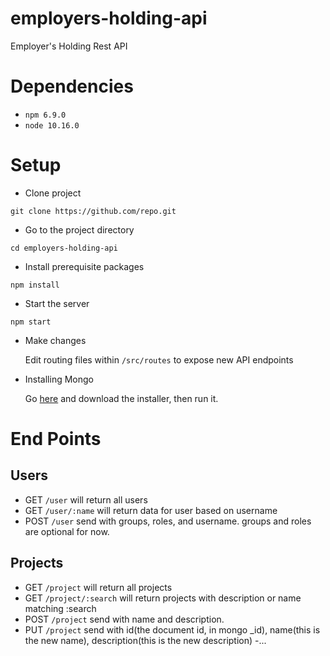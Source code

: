 # employers-holding-api

Employer's Holding Rest API

# Dependencies

- `npm 6.9.0`
- `node 10.16.0`

# Setup

- Clone project

`git clone https://github.com/repo.git`

- Go to the project directory

`cd employers-holding-api`

- Install prerequisite packages

`npm install`

- Start the server

`npm start`

- Make changes

  Edit routing files within `/src/routes` to expose new API endpoints

- Installing Mongo

  Go [here](https://www.mongodb.com/download-center/community?jmp=docs) and download the installer, then run it.

# End Points

## Users

- GET `/user` will return all users
- GET `/user/:name` will return data for user based on username
- POST `/user` send with groups, roles, and username. groups and roles are optional for now.

## Projects

- GET `/project` will return all projects
- GET `/project/:search` will return projects with description or name matching :search
- POST `/project` send with name and description.
- PUT `/project` send with id(the document id, in mongo \_id), name(this is the new name), description(this is the new description)
  -...
